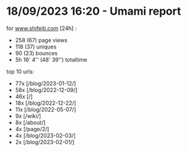 # 18/09/2023 16:20 - Umami report
for www.shifeiti.com [24h] :

 - 258 (67) page views
 - 118 (37) uniques
 - 90 (23) bounces
 - 5h 16' 4'' (48' 39'') totaltime


top 10 urls:
 - 77x [/blog/2023-01-12/]
 - 58x [/blog/2022-12-09/]
 - 46x [/]
 - 18x [/blog/2022-12-22/]
 - 11x [/blog/2022-05-07/]
 - 9x [/wiki/]
 - 8x [/about/]
 - 4x [/page/2/]
 - 4x [/blog/2023-02-03/]
 - 2x [/blog/2023-02-01/]


